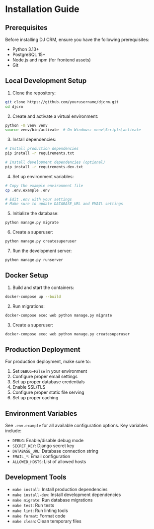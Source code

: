 # Installation Guide

## Prerequisites

Before installing DJ CRM, ensure you have the following prerequisites:

- Python 3.13+
- PostgreSQL 15+
- Node.js and npm (for frontend assets)
- Git

## Local Development Setup

1. Clone the repository:
```bash
git clone https://github.com/yourusername/djcrm.git
cd djcrm
```

2. Create and activate a virtual environment:
```bash
python -m venv venv
source venv/bin/activate  # On Windows: venv\Scripts\activate
```

3. Install dependencies:
```bash
# Install production dependencies
pip install -r requirements.txt

# Install development dependencies (optional)
pip install -r requirements-dev.txt
```

4. Set up environment variables:
```bash
# Copy the example environment file
cp .env.example .env

# Edit .env with your settings
# Make sure to update DATABASE_URL and EMAIL settings
```

5. Initialize the database:
```bash
python manage.py migrate
```

6. Create a superuser:
```bash
python manage.py createsuperuser
```

7. Run the development server:
```bash
python manage.py runserver
```

## Docker Setup

1. Build and start the containers:
```bash
docker-compose up --build
```

2. Run migrations:
```bash
docker-compose exec web python manage.py migrate
```

3. Create a superuser:
```bash
docker-compose exec web python manage.py createsuperuser
```

## Production Deployment

For production deployment, make sure to:

1. Set `DEBUG=False` in your environment
2. Configure proper email settings
3. Set up proper database credentials
4. Enable SSL/TLS
5. Configure proper static file serving
6. Set up proper caching

## Environment Variables

See `.env.example` for all available configuration options. Key variables include:

- `DEBUG`: Enable/disable debug mode
- `SECRET_KEY`: Django secret key
- `DATABASE_URL`: Database connection string
- `EMAIL_*`: Email configuration
- `ALLOWED_HOSTS`: List of allowed hosts

## Development Tools

- `make install`: Install production dependencies
- `make install-dev`: Install development dependencies
- `make migrate`: Run database migrations
- `make test`: Run tests
- `make lint`: Run linting tools
- `make format`: Format code
- `make clean`: Clean temporary files
